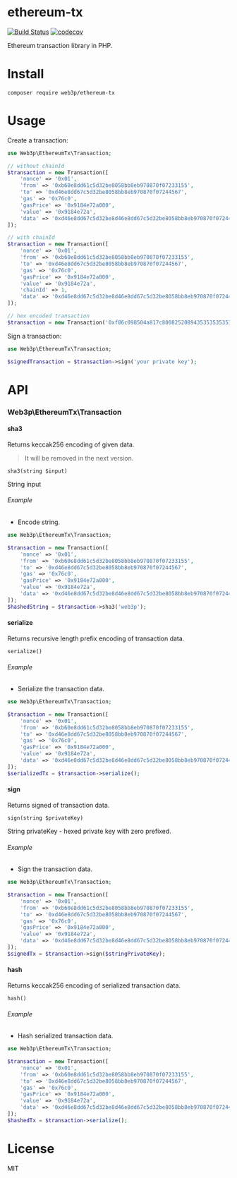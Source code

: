 # ethereum-tx
[![Build Status](https://travis-ci.org/web3p/ethereum-tx.svg?branch=master)](https://travis-ci.org/web3p/ethereum-tx)
[![codecov](https://codecov.io/gh/web3p/ethereum-tx/branch/master/graph/badge.svg)](https://codecov.io/gh/web3p/ethereum-tx)

Ethereum transaction library in PHP.

# Install

```
composer require web3p/ethereum-tx
```

# Usage

Create a transaction:
```php
use Web3p\EthereumTx\Transaction;

// without chainId
$transaction = new Transaction([
    'nonce' => '0x01',
    'from' => '0xb60e8dd61c5d32be8058bb8eb970870f07233155',
    'to' => '0xd46e8dd67c5d32be8058bb8eb970870f07244567',
    'gas' => '0x76c0',
    'gasPrice' => '0x9184e72a000',
    'value' => '0x9184e72a',
    'data' => '0xd46e8dd67c5d32be8d46e8dd67c5d32be8058bb8eb970870f072445675058bb8eb970870f072445675'
]);

// with chainId
$transaction = new Transaction([
    'nonce' => '0x01',
    'from' => '0xb60e8dd61c5d32be8058bb8eb970870f07233155',
    'to' => '0xd46e8dd67c5d32be8058bb8eb970870f07244567',
    'gas' => '0x76c0',
    'gasPrice' => '0x9184e72a000',
    'value' => '0x9184e72a',
    'chainId' => 1,
    'data' => '0xd46e8dd67c5d32be8d46e8dd67c5d32be8058bb8eb970870f072445675058bb8eb970870f072445675'
]);

// hex encoded transaction
$transaction = new Transaction('0xf86c098504a817c800825208943535353535353535353535353535353535353535880de0b6b3a76400008025a028ef61340bd939bc2195fe537567866003e1a15d3c71ff63e1590620aa636276a067cbe9d8997f761aecb703304b3800ccf555c9f3dc64214b297fb1966a3b6d83');
```

Sign a transaction:
```php
use Web3p\EthereumTx\Transaction;

$signedTransaction = $transaction->sign('your private key');
```

# API

### Web3p\EthereumTx\Transaction

#### sha3

Returns keccak256 encoding of given data.

> It will be removed in the next version.

`sha3(string $input)`

String input

###### Example

* Encode string.

```php
use Web3p\EthereumTx\Transaction;

$transaction = new Transaction([
    'nonce' => '0x01',
    'from' => '0xb60e8dd61c5d32be8058bb8eb970870f07233155',
    'to' => '0xd46e8dd67c5d32be8058bb8eb970870f07244567',
    'gas' => '0x76c0',
    'gasPrice' => '0x9184e72a000',
    'value' => '0x9184e72a',
    'data' => '0xd46e8dd67c5d32be8d46e8dd67c5d32be8058bb8eb970870f072445675058bb8eb970870f072445675'
]);
$hashedString = $transaction->sha3('web3p');
```

#### serialize

Returns recursive length prefix encoding of transaction data.

`serialize()`

###### Example

* Serialize the transaction data.

```php
use Web3p\EthereumTx\Transaction;

$transaction = new Transaction([
    'nonce' => '0x01',
    'from' => '0xb60e8dd61c5d32be8058bb8eb970870f07233155',
    'to' => '0xd46e8dd67c5d32be8058bb8eb970870f07244567',
    'gas' => '0x76c0',
    'gasPrice' => '0x9184e72a000',
    'value' => '0x9184e72a',
    'data' => '0xd46e8dd67c5d32be8d46e8dd67c5d32be8058bb8eb970870f072445675058bb8eb970870f072445675'
]);
$serializedTx = $transaction->serialize();
```

#### sign

Returns signed of transaction data.

`sign(string $privateKey)`

String privateKey - hexed private key with zero prefixed.

###### Example

* Sign the transaction data.

```php
use Web3p\EthereumTx\Transaction;

$transaction = new Transaction([
    'nonce' => '0x01',
    'from' => '0xb60e8dd61c5d32be8058bb8eb970870f07233155',
    'to' => '0xd46e8dd67c5d32be8058bb8eb970870f07244567',
    'gas' => '0x76c0',
    'gasPrice' => '0x9184e72a000',
    'value' => '0x9184e72a',
    'data' => '0xd46e8dd67c5d32be8d46e8dd67c5d32be8058bb8eb970870f072445675058bb8eb970870f072445675'
]);
$signedTx = $transaction->sign($stringPrivateKey);
```

#### hash

Returns keccak256 encoding of serialized transaction data.

`hash()`

###### Example

* Hash serialized transaction data.

```php
use Web3p\EthereumTx\Transaction;

$transaction = new Transaction([
    'nonce' => '0x01',
    'from' => '0xb60e8dd61c5d32be8058bb8eb970870f07233155',
    'to' => '0xd46e8dd67c5d32be8058bb8eb970870f07244567',
    'gas' => '0x76c0',
    'gasPrice' => '0x9184e72a000',
    'value' => '0x9184e72a',
    'data' => '0xd46e8dd67c5d32be8d46e8dd67c5d32be8058bb8eb970870f072445675058bb8eb970870f072445675'
]);
$hashedTx = $transaction->serialize();
```

# License
MIT


